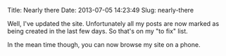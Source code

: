 Title: Nearly there
Date: 2013-07-05 14:23:49
Slug: nearly-there

Well, I've updated the site. Unfortunately all my posts are now marked as being created in the last few days. So that's on my "to fix" list.

In the mean time though, you can now browse my site on a phone.
